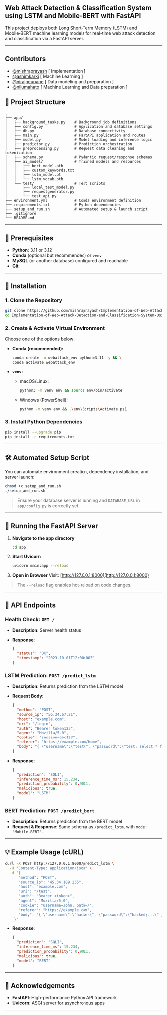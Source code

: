 ## Web Attack Detection & Classification System using LSTM and Mobile-BERT with FastAPI


This project deploys both Long Short-Term Memory (LSTM) and Mobile‑BERT machine learning models for real-time web attack detection and classification via a FastAPI server.

---

## Contributors

- [@mishraprayash](https://github.com/mishraprayash)  [ Implementation ]
- [@ashimkarki](https://github.com/Ashimkarrki)  [ Machine Learning ]
- [@nirajneupane](https://github.com/patali09)  [ Data modeling and preparation ]
- [@nilumahato](https://github.com/nilumahato)  [ Machine Learning and Data preparation ]


## 📂 Project Structure

```
.
├── app/
│   ├── background_tasks.py    # Background job definitions
│   ├── config.py              # Application and database settings
│   ├── db.py                  # Database connectivity
│   ├── main.py                # FastAPI application and routes
│   ├── model.py               # Model loading and inference logic
│   ├── predictor.py           # Prediction orchestration
│   ├── preprocessing.py       # Request data cleaning and tokenization
│   ├── schema.py              # Pydantic request/response schemas
│   ├── ai_model/              # Trained models and resources
│   │   ├── bert_model.pth
│   │   ├── custom_keywords.txt
│   │   ├── lstm_model.pt
│   │   └── lstm_vocab.pth
│   └── test/                  # Test scripts
│       ├── local_test_model.py
│       ├── requestgenerator.py
│       └── test_api.py
├── environment.yml            # Conda environment definition
├── requirements.txt           # Python dependencies
├── setup_and_run.sh           # Automated setup & launch script
├── .gitignore
└── README.md
```

---

## 🚀 Prerequisites

* **Python**: 3.11 or 3.12
* **Conda** (optional but recommended) or `venv`
* **MySQL** (or another database) configured and reachable
* **Git**

---

## 🔧 Installation

### 1. Clone the Repository

```bash
git clone https://github.com/mishraprayash/Implementation-of-Web-Attack-Detection-and-Classification-System-Using-LSTM.git
cd Implementation-of-Web-Attack-Detection-and-Classification-System-Using-LSTM
```

### 2. Create & Activate Virtual Environment

Choose one of the options below:

* **Conda (recommended):**

  ```bash
  conda create -n webattack_env python=3.11 -y && \
  conda activate webattack_env
  ```

* **`venv`:**

  * macOS/Linux:

    ```bash
    python3 -m venv env && source env/bin/activate
    ```
  * Windows (PowerShell):

    ```bash
    python -m venv env && .\env\Scripts\Activate.ps1
    ```

### 3. Install Python Dependencies

```bash
pip install --upgrade pip
pip install -r requirements.txt
```

---

## 🛠️ Automated Setup Script

You can automate environment creation, dependency installation, and server launch:

```bash
chmod +x setup_and_run.sh
./setup_and_run.sh
```

> Ensure your database server is running and `DATABASE_URL` in `app/config.py` is correctly set.

---

## 🚀 Running the FastAPI Server

1. **Navigate to the app directory**

   ```bash
   cd app
   ```
2. **Start Uvicorn**

   ```bash
   uvicorn main:app --reload
   ```
3. **Open in Browser**
   Visit: [http://127.0.0.1:8000](http://127.0.0.1:8000)

> The `--reload` flag enables hot-reload on code changes.

---

## 📡 API Endpoints

### Health Check: `GET /`

* **Description**: Server health status
* **Response**:

  ```json
  {
    "status": "OK",
    "timestamp": "2023-10-01T12:00:00Z"
  }
  ```

### LSTM Prediction: `POST /predict_lstm`

* **Description**: Returns prediction from the LSTM model
* **Request Body**:

  ```json
  {
    "method": "POST",
    "source_ip": "56.34.67.21",
    "host": "example.com",
    "uri": "/login",
    "auth": "Bearer token123",
    "agent": "Mozilla/5.0",
    "cookie": "session=abc123",
    "referer": "https://example.com/home",
    "body": "{ \"username\":\"test\", \"password\":\"test; select * from users; -- OR '1'='1\"}"
  }
  ```
* **Response**:

  ```json
  {
    "prediction": "SQLI",
    "inference_time_ms": 15.234,
    "prediction_probability": 0.9011,
    "malicious": true,
    "model": "LSTM"
  }
  ```

### BERT Prediction: `POST /predict_bert`

* **Description**: Returns prediction from the BERT model
* **Request & Response**: Same schema as `/predict_lstm`, with `mode: "Mobile-BERT"`.

---

## 💡 Example Usage (cURL)

```bash
curl -X POST http://127.0.0.1:8000/predict_lstm \
  -H "Content-Type: application/json" \
  -d '{
      "method": "POST",
      "source_ip": "45.34.189.235",
      "host": "example.com",
      "uri": "/test",
      "auth": "Bearer <token>",
      "agent": "Mozilla/5.0",
      "cookie": "username=John; path=/",
      "referer": "https://example.com",
      "body": "{ \"username\":\"hacker\", \"password\":\"hacked;...\" }"
    }'
```

* **Response**:

  ```json
  {
    "prediction": "SQLI",
    "inference_time_ms": 15.234,
    "prediction_probability": 0.9011,
    "malicious": true,
    "model": "BERT"
  }
  ```

---


## 🙏 Acknowledgements

* **FastAPI**: High-performance Python API framework
* **Uvicorn**: ASGI server for asynchronous apps

---

